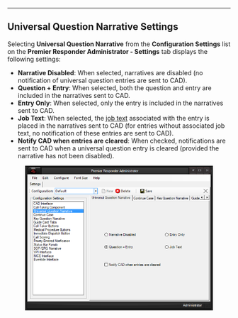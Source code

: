   -------------------------------------------
  **Universal Question Narrative Settings**
  -------------------------------------------

Selecting **Universal Question Narrative** from the **Configuration
Settings** list on the **Premier Responder Administrator - Settings**
tab displays the following settings:

-   **Narrative Disabled**: When selected, narratives are disabled (no
    notification of universal question entries are sent to CAD).
-   **Question + Entry**: When selected, both the question and entry are
    included in the narratives sent to CAD.
-   **Entry Only**: When selected, only the entry is included in the
    narratives sent to CAD.
-   **Job Text**: When selected, the [job
    text](General%20Questions%20Editor.htm) associated with the entry is
    placed in the narratives sent to CAD (for entries without associated
    job text, no notification of these entries are sent to CAD).
-   **Notify CAD when entries are cleared**: When checked, notifications
    are sent to CAD when a universal question entry is cleared (provided
    the narrative has not been disabled).

<figure><img src=".gitbook/assets/General Question Narrative Settings_files/Image001.png" alt=""><figcaption></figcaption></figure> 
